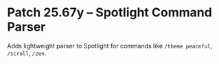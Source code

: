 # Patch 25.67y – Spotlight Command Parser

Adds lightweight parser to Spotlight for commands like `/theme peaceful`, `/scroll`, `/zen`.
